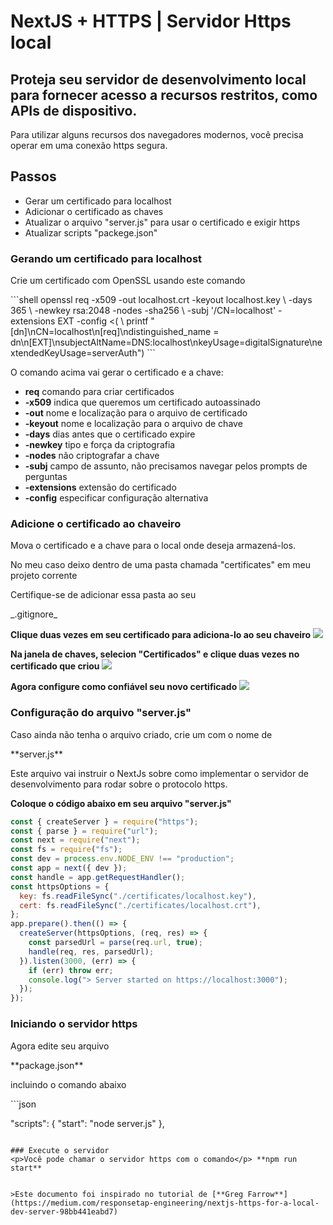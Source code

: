 # NextJS + HTTPS | Servidor Https local
## Proteja seu servidor de desenvolvimento local para fornecer acesso a recursos restritos, como APIs de dispositivo.

<p> Para utilizar alguns recursos dos navegadores modernos, você precisa operar em uma conexão https segura.</p>

## Passos
* Gerar um certificado para localhost
* Adicionar o certificado as chaves
* Atualizar o arquivo "server.js" para usar o certificado e exigir https
* Atualizar scripts "packege.json"

### Gerando um certificado para localhost
<p> Crie um certificado com OpenSSL usando este comando </p>
```shell
openssl req -x509 -out localhost.crt -keyout localhost.key \ -days 365 \ -newkey rsa:2048 -nodes -sha256 \
  -subj '/CN=localhost' -extensions EXT -config <( \
   printf "[dn]\nCN=localhost\n[req]\ndistinguished_name = dn\n[EXT]\nsubjectAltName=DNS:localhost\nkeyUsage=digitalSignature\nextendedKeyUsage=serverAuth")	
```


<p> O comando acima vai gerar o certificado e a chave:</p>

* __req__ comando para criar certificados
* __-x509__ indica que queremos um certificado autoassinado
* __-out__ nome e localização para o arquivo de certificado
* __-keyout__ nome e localização para o arquivo de chave
* __-days__ dias antes que o certificado expire
* __-newkey__ tipo e força da criptografia
* __-nodes__ não criptografar a chave
* __-subj__ campo de assunto, não precisamos navegar pelos prompts de perguntas
* __-extensions__ extensão do certificado
* __-config__ especificar configuração alternativa

### Adicione o certificado ao chaveiro
<p>Mova o certificado e a chave para o local onde deseja armazená-los.</p>
<p>No meu caso deixo dentro de uma pasta chamada "certificates" em meu projeto corrente </p>
<p>Certifique-se de adicionar essa pasta ao seu</p> _.gitignore_

**Clique duas vezes em seu certificado para adiciona-lo ao seu chaveiro**
![](https://miro.medium.com/max/700/1*eNCvApvyh3NulxRwKYoGSA.png)

**Na janela de chaves, selecion "Certificados" e clique duas vezes no certificado que criou**
![](https://miro.medium.com/max/700/1*AWe0KVFSoGbsmwkmKmJ6RA.png)


**Agora configure como confiável seu novo certificado**
![](https://miro.medium.com/max/700/1*2X70fHxS8qP9e9eMrJ6UTg.png)


### Configuração do arquivo "server.js"
<p>Caso ainda não tenha o arquivo criado, crie um com o nome de</p> **server.js**
<p>Este arquivo vai instruir o NextJs sobre como implementar o servidor de desenvolvimento para rodar sobre o protocolo https.</p>

**Coloque o código abaixo em seu arquivo "server.js"**
```javascript
const { createServer } = require("https");
const { parse } = require("url");
const next = require("next");
const fs = require("fs");
const dev = process.env.NODE_ENV !== "production";
const app = next({ dev });
const handle = app.getRequestHandler();
const httpsOptions = {
  key: fs.readFileSync("./certificates/localhost.key"),
  cert: fs.readFileSync("./certificates/localhost.crt"),
};
app.prepare().then(() => {
  createServer(httpsOptions, (req, res) => {
    const parsedUrl = parse(req.url, true);
    handle(req, res, parsedUrl);
  }).listen(3000, (err) => {
    if (err) throw err;
    console.log("> Server started on https://localhost:3000");
  });
});
```

### Iniciando o servidor https
<p>Agora edite seu arquivo</p> **package.json** <p>incluindo o comando abaixo </p>
```json

"scripts": {
  "start": "node server.js"
},

```

### Execute o servidor
<p>Você pode chamar o servidor https com o comando</p> **npm run start**


>Este documento foi inspirado no tutorial de [**Greg Farrow**](https://medium.com/responsetap-engineering/nextjs-https-for-a-local-dev-server-98bb441eabd7)


















	
	






  